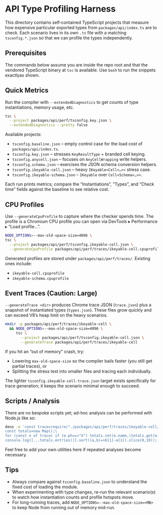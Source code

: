 # API Type Profiling Harness

This directory contains self‑contained TypeScript projects that measure how
expensive particular exported types from `packages/api/index.ts` are to check.
Each scenario lives in its own `.ts` file with a matching `tsconfig.*.json` so
that we can profile the types independently.

## Prerequisites

The commands below assume you are inside the repo root and that the vendored
TypeScript binary at `tsc` is available. Use `bash` to run the snippets
exactlyas shown.

## Quick Metrics

Run the compiler with `--extendedDiagnostics` to get counts of type
instantiations, memory usage, etc.

```bash
tsc \
  --project packages/api/perf/tsconfig.key.json \
  --extendedDiagnostics --pretty false
```

Available projects:

- `tsconfig.baseline.json` – empty control case for the load cost of
  `packages/api/index.ts`.
- `tsconfig.key.json` – stresses `KeyResultType` + branded cell keying.
- `tsconfig.anycell.json` – focuses on `AnyCellWrapping` write helpers.
- `tsconfig.schema.json` – exercises the JSON schema conversion helpers.
- `tsconfig.ikeyable-cell.json` – heavy `IKeyable<Cell<…>>` stress case.
- `tsconfig.ikeyable-schema.json` – `IKeyable` over `Cell<Schema<…>>`.

Each run prints metrics; compare the “Instantiations”, “Types”, and “Check time”
fields against the baseline to see relative cost.

## CPU Profiles

Use `--generateCpuProfile` to capture where the checker spends time. The profile
is a Chromium CPU profile you can open via DevTools ▸ Performance ▸ “Load
profile…”.

```bash
NODE_OPTIONS=--max-old-space-size=4096 \
tsc \
  --project packages/api/perf/tsconfig.ikeyable-cell.json \
  --generateCpuProfile packages/api/perf/traces/ikeyable-cell.cpuprofile
```

Generated profiles are stored under `packages/api/perf/traces/`. Existing ones
include:

- `ikeyable-cell.cpuprofile`
- `ikeyable-schema.cpuprofile`

## Event Traces (Caution: Large)

`--generateTrace <dir>` produces Chrome trace JSON (`trace.json`) plus a
snapshot of instantiated types (`types.json`). These files grow quickly and can
exceed V8’s heap limit on the heavy scenarios.

```bash
mkdir -p packages/api/perf/traces/ikeyable-cell \
  && NODE_OPTIONS=--max-old-space-size=4096 \
     tsc \
       --project packages/api/perf/tsconfig.ikeyable-cell.json \
       --generateTrace packages/api/perf/traces/ikeyable-cell
```

If you hit an “out of memory” crash, try:

- Lowering `max-old-space-size` so the compiler bails faster (you still get
  partial traces), or
- Splitting the stress test into smaller files and tracing each individually.

The lighter `tsconfig.ikeyable-cell-trace.json` target exists specifically for
trace generation; it keeps the scenario minimal enough to succeed.

## Scripts / Analysis

There are no bespoke scripts yet; ad-hoc analysis can be performed with Node.js
like so:

```bash
deno -e 'const trace=require("./packages/api/perf/traces/ikeyable-cell/trace.json");\
const totals=new Map();\
for (const e of trace) if (e.ph==="X") totals.set(e.name,(totals.get(e.name)||0)+e.dur);\
console.log([...totals.entries()].sort((a,b)=>b[1]-a[1]).slice(0,10));'
```

Feel free to add your own utilities here if repeated analyses become necessary.

## Tips

- Always compare against `tsconfig.baseline.json` to understand the fixed cost
  of loading the module.
- When experimenting with type changes, re-run the relevant scenario(s) to watch
  how instantiation counts and profile hotspots move.
- For long-running traces, add `NODE_OPTIONS=--max-old-space-size=<MB>` to keep
  Node from running out of memory mid-run.
